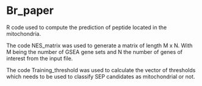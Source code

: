 # Br_paper
R code used to compute the prediction of peptide located in the mitochondria.

The code NES_matrix was used to generate a matrix of length M x N. With M being the number of GSEA gene sets and N the number of genes of interest from the input file.

The code Training_threshold was used to calculate the vector of thresholds which needs to be used to classify SEP candidates as mitochondrial or not.
